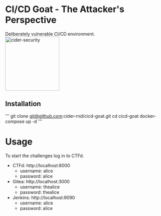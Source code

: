 # CI/CD Goat - The Attacker's Perspective
Deliberately vulnerable CI/CD environment.<br/>
<img width="172" alt="cider-security" src="https://user-images.githubusercontent.com/88270351/143437154-6158e920-18ef-4877-955b-57b09792612d.png">


## Installation
  '''
  git clone git@github.com:cider-rnd/cicd-goat.git
  cd cicd-goat
  docker-compose up -d
  '''
  
# Usage
To start the challenges log in to CTFd.

* CTFd: http://localhost:8000
  * username: alice
  * password: alice
* Gitea: http://localhost:3000
  * username: thealice
  * password: thealice
* Jenkins: http://localhost:9090
  * username: alice
  * password: alice   
